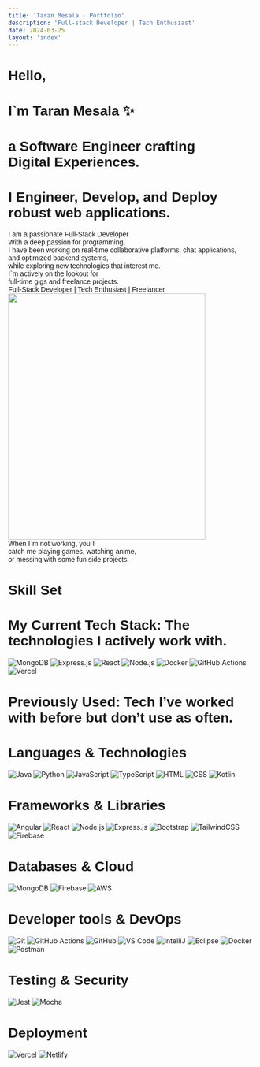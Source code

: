 ```yaml
---
title: 'Taran Mesala - Portfolio'
description: 'Full-stack Developer | Tech Enthusiast'
date: 2024-03-25
layout: 'index'
---
```


<!-- Intro -->
<div id="intro" class="bg-[url('/output-onlinepngtools.png')] bg-opacity-10 pt-12 pb-28 bg-cover bg-center h-full w-full">

<div class="w-full flex justify-center">
<div class="w-5/6 flex flex-col text-left">
<div class="mt-16 mb-14">
<h1 class="w-fit flex-col text-[1.8rem] leading-none tracking-tighter md:flex md:text-[2.2vw]" style="font-family: 'Space Grotesk', sans-serif;"> Hello,</h1>
<h1 class="w-fit flex-col text-[2.8rem] leading-none tracking-tighter md:flex md:text-[3.4vw]" style="font-family: 'Space Grotesk', sans-serif;"> I`m Taran Mesala ✨</h1>
<h1 class="w-fit flex-col text-[2.8rem] leading-none tracking-tighter md:flex md:text-[3.5vw]" style="font-family: 'Space Grotesk', sans-serif;"> a Software Engineer crafting <br> Digital Experiences.</h1>
</div>

<div class="">
<h1 class="text-[68px] mb-12 font-bold" style="font-family: 'Poppins', sans-serif;">I 
<span class="design gradient-text font-bold inline-block animate-fade-in">Engineer</span>, 
<span class="develop gradient-text-develop font-bold inline-block animate-fade-in">Develop</span>, and 
<span class="deploy gradient-text-deploy font-bold inline-block animate-fade-in">Deploy</span>  
robust web applications.</h1>
</div>
</div>
</div>
</div>
<!-- second-phase -->
<div class=" pt-8 pb-24 h-full w-full">
<div class="w-full flex justify-center">
<div class="w-5/6 flex mt-56 justify-center" id="about">
<div class="flex text-left w-5/6 flex-col text-[1.8rem] leading-1 animate-fade-in md:flex md:text-[2.3vw]" style="font-family: 'Space Grotesk', sans-serif;" >
I am a passionate Full-Stack Developer<br> With a deep passion for programming,<br> I have been working on real-time collaborative platforms, chat applications,<br> and optimized backend systems,<br> while exploring new technologies that interest me.<br>I`m actively on the lookout for <br> full-time gigs and freelance projects.

 <!-- pursuing a B.Tech in Computer Science<br> at CMR College of Engineering and Technology.<br> -->
</div>

<div class="flex flex-col px-2 py-2 rounded-[10px] float-right w-2/6 bg-black backdrop-blur-md">
<div class="">
<div class="flex flex-col items-center">
<span class="text-sm py-2 text-white" style="font-family: 'Space Grotesk', sans-serif;">Full-Stack Developer | Tech Enthusiast | Freelancer</span>
</div>
</div>
<img src="/myanipic.jpg" class="rounded-[10px]" width="400px" height="500px"/>
<div class="flex flex-row gap-10 px-2 mt-4 justify-between">
<a href="https://github.com/Taran1508"><i class="fab fa-github text-3xl text-white hover:text-gray-500"></i></a>
<a href="https://www.linkedin.com/in/taran-mesala"><i class="fab fa-linkedin text-3xl text-white hover:text-blue-700"></i></a>
<a href="https://www.instagram.com/__im.john.__/"><i class="fab fa-instagram text-3xl text-white hover:text-pink-500"></i></a>
<a href="https://www.snapchat.com/add/roxtar_john?share_id=rYFrymadGAk&locale=en-US"><i class="fab fa-snapchat text-3xl text-white hover:text-yellow-300"></i></i></a>

</div>
</div>
</div>
</div>

<div class="w-full flex  justify-center">
<div class="flex text-left w-5/6 flex-col text-[1.8rem] leading-1 md:flex animate-fade-in md:text-[2.3vw]" style="font-family: 'Space Grotesk', sans-serif;">
When I`m not working, you`ll<br>  catch me playing games, watching anime,<br> or messing with some fun side projects.
</div>
</div>

</div>

<!-- Skills Set -->

<div class=" pt-8 pb-28 h-full w-full">
<div class="w-full flex justify-center">
<div class="w-5/6">
<h1 class="text-[48px]  mb-12 font-semibold" style="font-family: 'Poppins', sans-serif;">Skill Set</h1>

<div class="a1 mb-12">
<h1 class="text-[18px] mb-4" style="font-family: 'Space Grotesk', sans-serif;"><b>My Current Tech Stack:</b> The technologies I actively work with.</h1>
<div class="flex flex-row gap-5">
<img src="https://cdn.jsdelivr.net/gh/devicons/devicon@latest/icons/mongodb/mongodb-original.svg" class="w-12 h-12" alt="MongoDB" title="MongoDB"/>
  <img src="https://cdn.jsdelivr.net/gh/devicons/devicon@latest/icons/express/express-original.svg" class="w-12 h-12" alt="Express.js" title="Express.js"/>
  <img src="https://cdn.jsdelivr.net/gh/devicons/devicon@latest/icons/react/react-original.svg" class="w-12 h-12" alt="React" title="React"/>
  <img src="https://cdn.jsdelivr.net/gh/devicons/devicon@latest/icons/nodejs/nodejs-original.svg" class="w-12 h-12" alt="Node.js" title="Node.js"/>
  <img src="https://cdn.jsdelivr.net/gh/devicons/devicon@latest/icons/docker/docker-original.svg" class="w-12 h-12" alt="Docker" title="Docker"/>

  <img src="https://cdn.jsdelivr.net/gh/devicons/devicon@latest/icons/github/github-original.svg" class="w-12 h-12" alt="GitHub Actions" title="GitHub Actions"/>

  <img src="https://cdn.jsdelivr.net/gh/devicons/devicon@latest/icons/vercel/vercel-original.svg" class="w-12 h-12" alt="Vercel" title="Vercel"/>
</div>
</div>

<h1 class="text-[18px] mt-28 mb-4" style="font-family: 'Space Grotesk', sans-serif;"><b>Previously Used:</b> Tech I’ve worked with before but don’t use as often.</h1>
<div class="text-left grid grid-cols-2 gap-4">
<div class="b1 mb-12">
<h1 class="text-[28px] mb-8 font-semibold" style="font-family: 'Poppins', sans-serif;">Languages & Technologies</h1>
<div class="flex flex-row gap-5">
<img src="https://cdn.jsdelivr.net/gh/devicons/devicon@latest/icons/java/java-original.svg" class="w-12 h-12" title="Java"/>
<img src="https://cdn.jsdelivr.net/gh/devicons/devicon@latest/icons/python/python-original.svg" class="w-12 h-12" title="Python"/>
<img src="https://cdn.jsdelivr.net/gh/devicons/devicon@latest/icons/javascript/javascript-original.svg" class="w-12 h-12" title="JavaScript"/>
<img src="https://cdn.jsdelivr.net/gh/devicons/devicon@latest/icons/typescript/typescript-original.svg" class="w-12 h-12" title="TypeScript"/>
<img src="https://cdn.jsdelivr.net/gh/devicons/devicon@latest/icons/html5/html5-original.svg" class="w-12 h-12" title="HTML"/>
<img src="https://cdn.jsdelivr.net/gh/devicons/devicon@latest/icons/css3/css3-original.svg" class="w-12 h-12" title="CSS"/>
<img src="https://cdn.jsdelivr.net/gh/devicons/devicon@latest/icons/kotlin/kotlin-original.svg" class="w-12 h-12" title="Kotlin"/>
</div>
</div>

<div class="b1 mb-12">
<h1 class="text-[28px] mb-8 font-semibold" style="font-family: 'Poppins', sans-serif;">Frameworks & Libraries</h1>
<div class="flex flex-row gap-5">
<img src="https://cdn.jsdelivr.net/gh/devicons/devicon@latest/icons/angularjs/angularjs-original.svg" class="w-12 h-12" title="Angular"/>
<img src="https://cdn.jsdelivr.net/gh/devicons/devicon@latest/icons/react/react-original.svg" class="w-12 h-12" title="React"/>
<img src="https://cdn.jsdelivr.net/gh/devicons/devicon@latest/icons/nodejs/nodejs-original.svg" class="w-12 h-12" title="Node.js"/>
<img src="https://cdn.jsdelivr.net/gh/devicons/devicon@latest/icons/express/express-original.svg" class="w-12 h-12" title="Express.js"/>
<img src="https://cdn.jsdelivr.net/gh/devicons/devicon@latest/icons/bootstrap/bootstrap-original.svg" class="w-12 h-12" title="Bootstrap"/>
<img src="https://cdn.jsdelivr.net/gh/devicons/devicon@latest/icons/tailwindcss/tailwindcss-original.svg" class="w-12 h-12" title="TailwindCSS"/>
<img src="https://cdn.jsdelivr.net/gh/devicons/devicon@latest/icons/firebase/firebase-plain.svg" class="w-12 h-12" title="Firebase"/>        
</div>
</div>

<div class="b1 mb-12">
<h1 class="text-[28px]  mb-8 font-semibold" style="font-family: 'Poppins', sans-serif;">Databases & Cloud</h1>
<div class="flex flex-row gap-5">
<img src="https://cdn.jsdelivr.net/gh/devicons/devicon@latest/icons/mongodb/mongodb-original.svg" class="w-12 h-12" alt="MongoDB" title="MongoDB"/>
<img src="https://cdn.jsdelivr.net/gh/devicons/devicon@latest/icons/firebase/firebase-plain.svg" class="w-12 h-12" alt="Firebase" title="Firebase"/>
<img src="https://cdn.jsdelivr.net/gh/devicons/devicon@latest/icons/amazonwebservices/amazonwebservices-original-wordmark.svg" class="w-12 h-12" alt="AWS" title="AWS-S3"/>

</div>
</div>

<div class="b1 mb-12">
<h1 class="text-[28px] mb-8  font-semibold" style="font-family: 'Poppins', sans-serif;">Developer tools & DevOps</h1>
<div class="flex flex-row gap-5"><img src="https://cdn.jsdelivr.net/gh/devicons/devicon@latest/icons/git/git-original.svg" class="w-12 h-12" title="Git"/>
<img src="https://github.githubassets.com/images/modules/site/features/actions-icon-actions.svg" class="w-12 h-12" alt="GitHub Actions" title="GitHub Actions"/>
<img src="https://cdn.jsdelivr.net/gh/devicons/devicon@latest/icons/github/github-original.svg" class="w-12 h-12" title="GitHub"/>
<img src="https://cdn.jsdelivr.net/gh/devicons/devicon@latest/icons/vscode/vscode-original.svg" class="w-12 h-12" title="VS Code"/>
<img src="https://cdn.jsdelivr.net/gh/devicons/devicon@latest/icons/intellij/intellij-original.svg" class="w-12 h-12" title="IntelliJ"/>
<img src="https://cdn.jsdelivr.net/gh/devicons/devicon@latest/icons/eclipse/eclipse-original.svg" class="w-12 h-12" title="Eclipse"/>
<img src="https://cdn.jsdelivr.net/gh/devicons/devicon@latest/icons/docker/docker-original.svg" class="w-12 h-12" title="Docker"/>
<img src="https://cdn.jsdelivr.net/gh/devicons/devicon@latest/icons/postman/postman-original.svg" class="w-12 h-12" title="Postman"/>
</div>
</div>

<div class="b1 mb-12">
<h1 class="text-[28px]  mb-8 font-semibold" style="font-family: 'Poppins', sans-serif;">Testing & Security</h1>
<div class="flex flex-row gap-5">
<img src="https://cdn.jsdelivr.net/gh/devicons/devicon@latest/icons/jest/jest-plain.svg" class="w-12 h-12" title="Jest"/>
<img src="https://cdn.jsdelivr.net/gh/devicons/devicon@latest/icons/mocha/mocha-plain.svg" class="w-12 h-12" title="Mocha"/>

</div>
</div>

<div class="b1">
<h1 class="text-[28px]  mb-8 font-semibold" style="font-family: 'Poppins', sans-serif;">Deployment</h1>
<div class="flex flex-row gap-5">
<img src="https://cdn.jsdelivr.net/gh/devicons/devicon@latest/icons/vercel/vercel-original.svg" class="w-12 h-12" title="Vercel"/>
<img src="https://cdn.jsdelivr.net/gh/devicons/devicon@latest/icons/netlify/netlify-original.svg" class="w-12 h-12" title="Netlify"/>

</div>
</div>
</div>

</div>
</div>

<!-- **Looking for collaboration opportunities in open-source and startups.** -->
